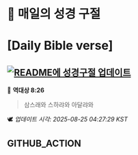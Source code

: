 # 🙏 매일의 성경 구절
# [Daily Bible verse]
## [![README에 성경구절 업데이트](https://github.com/DONGSUKA/first_test/actions/workflows/update-readme-bible.yml/badge.svg)](https://github.com/DONGSUKA/first_test/actions/workflows/update-readme-bible.yml)
<!-- START_BIBLE_VERSE -->
📖 **역대상 8:26**
> 삼스래와 스하랴와 아달랴와

🕊️ _업데이트 시각: 2025-08-25 04:27:29 KST_
  <!-- END_BIBLE_VERSE -->
## GITHUB_ACTION
